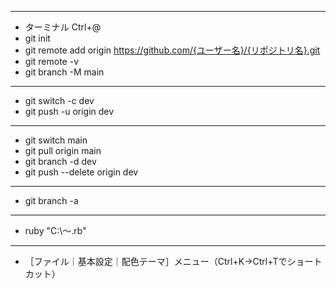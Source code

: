 * * *

- ターミナル Ctrl+@
- git init
- git remote add origin https://github.com/{ユーザー名}/{リポジトリ名}.git
- git remote -v
- git branch -M main

* * *

- git switch -c dev
- git push -u origin dev

* * *

- git switch main
- git pull origin main
- git branch -d dev
- git push --delete origin dev

* * *

- git branch -a

* * *

- ruby "C:\～.rb"

* * *

- ［ファイル｜基本設定｜配色テーマ］メニュー（Ctrl+K→Ctrl+Tでショートカット）